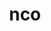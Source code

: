 ---
title: "nco"
layout: cache
categories: [package, develop-2024-02-25]
meta: {"versions": ["5.1.9"], "compilers": ["cce@=15.0.1", "gcc@=10.3.0", "gcc@=11.4.0", "gcc@=9.4.0", "oneapi@=2024.0.0"], "oss": ["rhel8", "sle_hpc15", "ubuntu20.04", "ubuntu22.04"], "platforms": ["linux"], "targets": ["neoverse_v1", "neoverse_v2", "ppc64le", "x86_64_v3", "x86_64_v4", "zen4"], "stacks": ["e4s", "e4s-cray-rhel", "e4s-cray-sles", "e4s-neoverse-v2", "e4s-neoverse_v1", "e4s-oneapi", "e4s-power", "root"], "num_specs": 7, "num_specs_by_stack": {"root": 7, "e4s-cray-rhel": 1, "e4s-cray-sles": 1, "e4s-neoverse_v1": 1, "e4s-power": 1, "e4s": 1, "e4s-neoverse-v2": 1, "e4s-oneapi": 1}}
spec_details: [{"hash": "lwitfcrzjgx2jrrwycuni7k5fnespuco", "compiler": "cce@=15.0.1", "versions": ["5.1.9"], "os": "rhel8", "platform": "linux", "target": "zen4", "variants": ["build_system=autotools", "~doc"], "stacks": ["root", "e4s-cray-rhel"], "size": "-", "tarball": "https://binaries.spack.io/develop-2024-02-25/build_cache/linux-rhel8-zen4/cce-15.0.1/nco-5.1.9/linux-rhel8-zen4-cce-15.0.1-nco-5.1.9-lwitfcrzjgx2jrrwycuni7k5fnespuco.spack"}, {"hash": "aj5wz7ohgov6xfbhwxa6tyngq32au2os", "compiler": "gcc@=10.3.0", "versions": ["5.1.9"], "os": "sle_hpc15", "platform": "linux", "target": "x86_64_v4", "variants": ["build_system=autotools", "~doc"], "stacks": ["e4s-cray-sles", "root"], "size": "-", "tarball": "https://binaries.spack.io/develop-2024-02-25/build_cache/linux-sle_hpc15-x86_64_v4/gcc-10.3.0/nco-5.1.9/linux-sle_hpc15-x86_64_v4-gcc-10.3.0-nco-5.1.9-aj5wz7ohgov6xfbhwxa6tyngq32au2os.spack"}, {"hash": "nmk2htpyfaypiwdjku6nthua5ybp4pft", "compiler": "gcc@=11.4.0", "versions": ["5.1.9"], "os": "ubuntu20.04", "platform": "linux", "target": "neoverse_v1", "variants": ["build_system=autotools", "~doc"], "stacks": ["e4s-neoverse_v1", "root"], "size": "-", "tarball": "https://binaries.spack.io/develop-2024-02-25/build_cache/linux-ubuntu20.04-neoverse_v1/gcc-11.4.0/nco-5.1.9/linux-ubuntu20.04-neoverse_v1-gcc-11.4.0-nco-5.1.9-nmk2htpyfaypiwdjku6nthua5ybp4pft.spack"}, {"hash": "p3qodn4vex7bmrni64kovgdmgxcu64sm", "compiler": "gcc@=9.4.0", "versions": ["5.1.9"], "os": "ubuntu20.04", "platform": "linux", "target": "ppc64le", "variants": ["build_system=autotools", "~doc"], "stacks": ["root", "e4s-power"], "size": "-", "tarball": "https://binaries.spack.io/develop-2024-02-25/build_cache/linux-ubuntu20.04-ppc64le/gcc-9.4.0/nco-5.1.9/linux-ubuntu20.04-ppc64le-gcc-9.4.0-nco-5.1.9-p3qodn4vex7bmrni64kovgdmgxcu64sm.spack"}, {"hash": "4ycdzoqxtzwh7vfy4otvaczd5pfciw52", "compiler": "gcc@=11.4.0", "versions": ["5.1.9"], "os": "ubuntu20.04", "platform": "linux", "target": "x86_64_v3", "variants": ["build_system=autotools", "~doc"], "stacks": ["root", "e4s"], "size": "-", "tarball": "https://binaries.spack.io/develop-2024-02-25/build_cache/linux-ubuntu20.04-x86_64_v3/gcc-11.4.0/nco-5.1.9/linux-ubuntu20.04-x86_64_v3-gcc-11.4.0-nco-5.1.9-4ycdzoqxtzwh7vfy4otvaczd5pfciw52.spack"}, {"hash": "jpb4txe3ju7eqdlrcflfl7g22ibfk2fd", "compiler": "gcc@=11.4.0", "versions": ["5.1.9"], "os": "ubuntu22.04", "platform": "linux", "target": "neoverse_v2", "variants": ["build_system=autotools", "~doc"], "stacks": ["root", "e4s-neoverse-v2"], "size": "-", "tarball": "https://binaries.spack.io/develop-2024-02-25/build_cache/linux-ubuntu22.04-neoverse_v2/gcc-11.4.0/nco-5.1.9/linux-ubuntu22.04-neoverse_v2-gcc-11.4.0-nco-5.1.9-jpb4txe3ju7eqdlrcflfl7g22ibfk2fd.spack"}, {"hash": "7vn6utfgoxllbmsufjx2cpvwymx56xkq", "compiler": "oneapi@=2024.0.0", "versions": ["5.1.9"], "os": "ubuntu22.04", "platform": "linux", "target": "x86_64_v3", "variants": ["build_system=autotools", "~doc"], "stacks": ["e4s-oneapi", "root"], "size": "-", "tarball": "https://binaries.spack.io/develop-2024-02-25/build_cache/linux-ubuntu22.04-x86_64_v3/oneapi-2024.0.0/nco-5.1.9/linux-ubuntu22.04-x86_64_v3-oneapi-2024.0.0-nco-5.1.9-7vn6utfgoxllbmsufjx2cpvwymx56xkq.spack"}]
---
